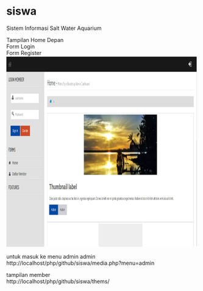 # siswa
Sistem Informasi Salt Water Aquarium

Tampilan Home Depan <br>
Form Login <br>
Form Register <br>
<img style="width: 500px; height: 500px;" src="images/web/home.png">

untuk masuk ke menu admin admin <br>
http://localhost/php/github/siswa/media.php?menu=admin



tampilan member <br>
http://localhost/php/github/siswa/thems/
